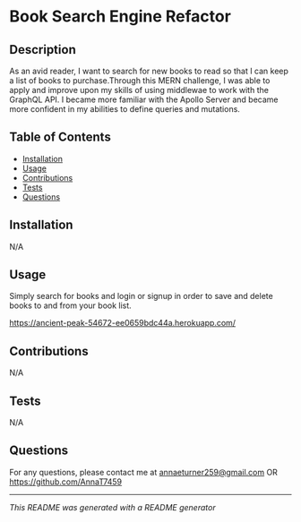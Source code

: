 # Book Search Engine Refactor

## Description
As an avid reader, I want to search for new books to read so that I can keep a list of books to purchase.Through this MERN challenge, I was able to apply and improve upon my skills of using middlewae to work with the GraphQL API. I became more familiar with the Apollo Server and became more confident in my abilities to define queries and mutations.

## Table of Contents
- [Installation](#installation)
- [Usage](#usage)
- [Contributions](#contributions)
- [Tests](#tests)
- [Questions](#questions)

## Installation
N/A

## Usage
Simply search for books and login or signup in order to save and delete books to and from your book list.

https://ancient-peak-54672-ee0659bdc44a.herokuapp.com/

## Contributions
N/A

## Tests
N/A

## Questions
For any questions, please contact me at annaeturner259@gmail.com OR https://github.com/AnnaT7459

---

*This README was generated with a README generator*